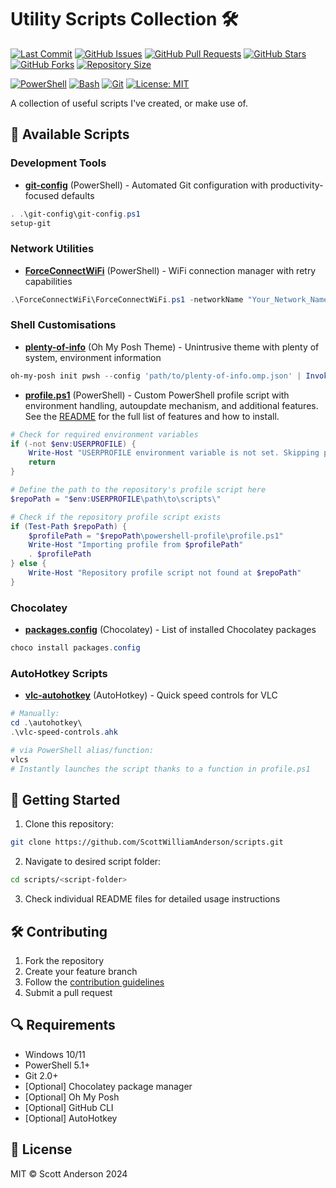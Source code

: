 # Utility Scripts Collection 🛠️

[![Last Commit](https://img.shields.io/github/last-commit/ScottWilliamAnderson/scripts)](https://github.com/ScottWilliamAnderson/scripts)
[![GitHub Issues](https://img.shields.io/github/issues/ScottWilliamAnderson/scripts)](https://github.com/ScottWilliamAnderson/scripts)
[![GitHub Pull Requests](https://img.shields.io/github/issues-pr/ScottWilliamAnderson/scripts)](https://github.com/ScottWilliamAnderson/scripts)
[![GitHub Stars](https://img.shields.io/github/stars/ScottWilliamAnderson/scripts)](https://github.com/ScottWilliamAnderson/scripts)
[![GitHub Forks](https://img.shields.io/github/forks/ScottWilliamAnderson/scripts)](https://github.com/ScottWilliamAnderson/scripts)
[![Repository Size](https://img.shields.io/github/repo-size/ScottWilliamAnderson/scripts)](https://github.com/ScottWilliamAnderson/scripts)

[![PowerShell](https://img.shields.io/badge/PowerShell-5.1+-blue.svg)](https://github.com/PowerShell/PowerShell)
[![Bash](https://img.shields.io/badge/Bash-4.0+-orange.svg)](https://www.gnu.org/software/bash/)
[![Git](https://img.shields.io/badge/Git-2.0+-green.svg)](https://git-scm.com/)
[![License: MIT](https://img.shields.io/badge/License-MIT-yellow.svg)](https://opensource.org/licenses/MIT)

A collection of useful scripts I've created, or make use of.

## 📂 Available Scripts

### Development Tools
- [**git-config**](git-config/README.md) (PowerShell) - Automated Git configuration with productivity-focused defaults

```powershell
. .\git-config\git-config.ps1
setup-git
```

### Network Utilities
- [**ForceConnectWiFi**](ForceConnectWifi/README.md) (PowerShell) - WiFi connection manager with retry capabilities
```powershell
.\ForceConnectWiFi\ForceConnectWiFi.ps1 -networkName "Your_Network_Name" -maxRetries 5 -retryIntervalSeconds 10
```

### Shell Customisations
- [**plenty-of-info**](oh-my-posh/README.md) (Oh My Posh Theme) - Unintrusive theme with plenty of system, environment information
```powershell
oh-my-posh init pwsh --config 'path/to/plenty-of-info.omp.json' | Invoke-Expression
```

- [**profile.ps1**](powershell-profile/README.md) (PowerShell) - Custom PowerShell profile script with environment handling, autoupdate mechanism, and additional features. See the [README](powershell-profile/README.md) for the full list of features and how to install.
```powershell
# Check for required environment variables
if (-not $env:USERPROFILE) {
    Write-Host "USERPROFILE environment variable is not set. Skipping profile import."
    return
}

# Define the path to the repository's profile script here
$repoPath = "$env:USERPROFILE\path\to\scripts\"

# Check if the repository profile script exists
if (Test-Path $repoPath) {
    $profilePath = "$repoPath\powershell-profile\profile.ps1"
    Write-Host "Importing profile from $profilePath"
    . $profilePath 
} else {
    Write-Host "Repository profile script not found at $repoPath"
}
```

### Chocolatey
- [**packages.config**](chocolatey/README.md) (Chocolatey) - List of installed Chocolatey packages
```powershell
choco install packages.config
```

### AutoHotkey Scripts
- [**vlc-autohotkey**](autohotkey/README.md) (AutoHotkey) - Quick speed controls for VLC
```powershell
# Manually:
cd .\autohotkey\
.\vlc-speed-controls.ahk

# via PowerShell alias/function:
vlcs
# Instantly launches the script thanks to a function in profile.ps1
```

## 🚀 Getting Started

1. Clone this repository:

```bash
git clone https://github.com/ScottWilliamAnderson/scripts.git
```

2. Navigate to desired script folder:

```bash
cd scripts/<script-folder>
```

3. Check individual README files for detailed usage instructions

## 🛠️ Contributing

1. Fork the repository
2. Create your feature branch
3. Follow the [contribution guidelines](.github/CONTRIBUTING.md)
4. Submit a pull request

## 🔍 Requirements

- Windows 10/11
- PowerShell 5.1+
- Git 2.0+
- [Optional] Chocolatey package manager
- [Optional] Oh My Posh
- [Optional] GitHub CLI
- [Optional] AutoHotkey

## 📝 License

MIT © Scott Anderson 2024
